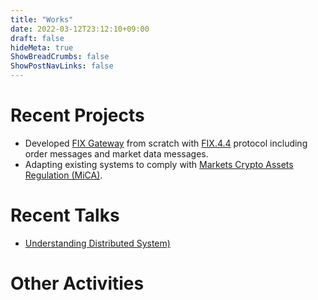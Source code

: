 ```yaml
---
title: "Works"
date: 2022-03-12T23:12:10+09:00
draft: false
hideMeta: true
ShowBreadCrumbs: false
ShowPostNavLinks: false
---
```


# Recent Projects
- Developed [FIX Gateway](https://docs.bsdex.de/#section/fix-api) from scratch with [FIX.4.4](https://www.fixtrading.org/standards/fix-4-4/) protocol including order messages and market data messages.
- Adapting existing systems to comply with [Markets Crypto Assets Regulation (MiCA)](https://www.esma.europa.eu/esmas-activities/digital-finance-and-innovation/markets-crypto-assets-regulation-mica).

# Recent Talks
-  [Understanding Distributed System)](https://www.linkedin.com/pulse/understanding-distributed-system-miah-md-shahjahan-neqcc/)

# Other Activities